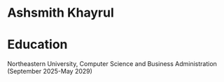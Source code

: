 # Ashsmith Khayrul

# Education
Northeastern University, Computer Science and Business Administration (September 2025-May 2029)
